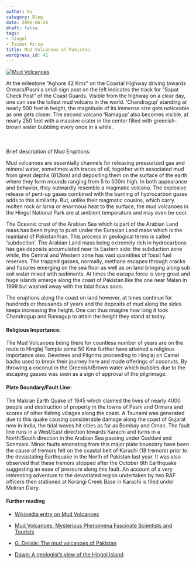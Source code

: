 ```yaml
---
author: ko
category: Blog
date: 2006-06-26
draft: false
tags:
- hingol
- Taimur Mirza
title: Mud Volcanoes of Pakistan
wordpress_id: 41
---
```


[![](https://lh6.googleusercontent.com/_pxcyzYMZMbg/TWBAdfrQp3I/AAAAAAAAB9k/4YU3dWGhyAo/s400/IMG_77101.jpg "Mud Volcanoes")](https://picasaweb.google.com/lh/photo/TnxRYFVUsXslukgxEjlRNw?feat=directlink)

At the milestone “Aghore 42 Kms” on the Coastal Highway driving towards Ormara/Pasni a small sign post on the left indicates the track for “Sapat Check Post” of the Coast Guards. Visible from the highway on a clear day, one can see the tallest mud volcano in the world. ‘Chandragup’ standing at nearly 500 feet in height, the magnitude of its immense size gets noticeable as one gets closer. The second volcano ‘Ramagup’ also becomes visible, at nearly 250 feet with a massive crater in the center filled with greenish-brown water bubbling every once in a while.

 

#### 
Brief description of Mud Eruptions:

Mud volcanoes are essentially channels for releasing pressurized gas and mineral water, sometimes with traces of oil, together with associated mud from great depths (8­12km) and depositing them on the surface of the earth where they form mounds ranging from 5 to 500m high. In both appearance and behavior, they outwardly resemble a magmatic volcano. The explosive release of pent-up gases combined with the burning of hydrocarbon gases adds to this similarity. But, unlike their magmatic cousins, which carry molten rock or larva or enormous heat to the surface, the mud volcanoes in the Hingol National Park are at ambient temperature and may even be cool.

The Oceanic crust of the Arabian Sea which is part of the Arabian Land mass has been trying to push under the Eurasian Land mass which is the mainland of Pakistan/Iran. This process in geological terms is called ‘subduction’. The Arabian Land mass being extremely rich in hydrocarbons has gas deposits accumulated near its Eastern side: the subduction zone while, the Central and Western zone has vast quantities of fossil fuel reserves. The trapped gasses, normally, methane escapes through cracks and fissures emerging on the sea floor as well as on land bringing along sub soil water mixed with sediments. At times the escape force is very great and huge islands emerge along the coast of Pakistan like the one near Malan in 1999 but washed away with the tidal flows soon.

The eruptions along the coast on land however, at times continue for hundreds or thousands of years and the deposits of mud along the sides keeps increasing the height. One can thus imagine how long it took Chandragup and Ramagup to attain the height they stand at today.

#### Religious Importance:

The Mud Volcanoes being there for countless number of years are on the route to Hinglaj Temple some 50 Kms further have attained a religious importance also. Devotees and Pilgrims proceeding to Hinglaj on Camel backs used to break their journey here and made offerings of coconuts. By throwing a coconut in the Greenish/Brown water which bubbles due to the escaping gasses was seen as a sign of approval of the pilgrimage.

#### Plate Boundary/Fault Line:

The Makran Earth Quake of 1945 which claimed the lives of nearly 4000 people and destruction of property in the towns of Pasni and Ormara and scores of other fishing villages along the coast. A Tsunami was generated due to this quake causing considerable damage along the coast of Gujarat now in India, the tidal waves hit cities as far as Bombay and Oman. The fault line runs in a West/East direction towards Karachi and turns in a North/South direction in the Arabian Sea passing under Gaddani and Sonmiani. Minor faults emanating from this major plate boundary have been the cause of tremors felt on the coastal belt of Karachi (18 tremors) prior to the devastating Earthquake in the North of Pakistan last year. It was also observed that these tremors stopped after the October 8th Earthquake suggesting an ease of pressure along this fault. An account of a very interesting adventure to the devastated region undertaken by two RAF officers then stationed at Korangi Creek Base in Karachi is filed under Mekran Diary.

#### Further reading

* [Wikipedia entry on Mud Volcanoes](http://en.wikipedia.org/wiki/Mud_volcano)

* [Mud Volcanoes: Mysterious Phenomena Fascinate Scientists and Tourists](http://azer.com/aiweb/categories/magazine/ai112_folder/112_articles/112_mud_volcano.html)

* [G. Delisle: The mud volcanoes of Pakistan](/downloads/deslisle_mud_volcanoe_makran.pdf "pdf")

* [Dawn: A geologist’s view of the Hingol Island](http://www.dawn.com/2011/02/27/a-geologist%E2%80%99s-view-of-the-hingol-island.html)